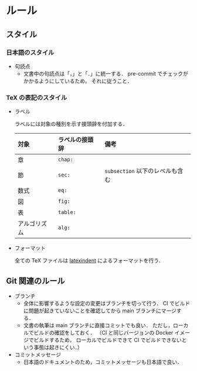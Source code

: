 # ルール

## スタイル

### 日本語のスタイル

- 句読点
  - 文書中の句読点は「，」と「．」に統一する．
    pre-commit でチェックがかかるようにしているため，
    それに従うこと．

### TeX の表記のスタイル

- ラベル

  ラベルには対象の種別を示す接頭辞を付加する．

  | 対象         | ラベルの接頭辞 | 備考                            |
  | :----------- | :------------- | :------------------------------ |
  | 章           | `chap:`        |                                 |
  | 節           | `sec:`         | `subsection` 以下のレベルも含む |
  | 数式         | `eq:`          |                                 |
  | 図           | `fig:`         |                                 |
  | 表           | `table:`       |                                 |
  | アルゴリズム | `alg:`         |                                 |

- フォーマット

  全ての TeX ファイルは
  [latexindent](https://www.ctan.org/pkg/latexindent)
  によるフォーマットを行う．

## Git 関連のルール

- ブランチ
  - 全体に影響するような設定の変更はブランチを切って行う．
    CI でビルドに問題が起きていないことを確認してから
    main ブランチにマージする．
  - 文書の執筆は main ブランチに直接コミットでも良い．
    ただし，ローカルでビルドの確認をしておく．
    （CI と同じバージョンの Docker イメージでビルドするため，
    ローカルでビルドできて CI でビルドできないという事態は起きにくい．）
- コミットメッセージ
  - 日本語のドキュメントのため，コミットメッセージも日本語で良い．
